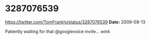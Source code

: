 # 3287076539
https://twitter.com/TomFrankly/status/3287076539
**Date:** 2009-08-13

Patiently waiting for that @googlevoice invite... *wink*
